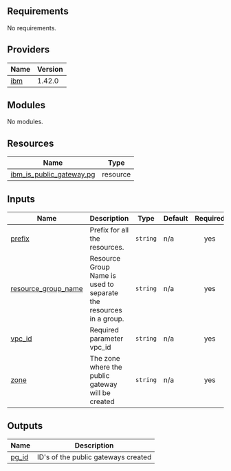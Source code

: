 ## Requirements

No requirements.

## Providers

| Name | Version |
|------|---------|
| <a name="provider_ibm"></a> [ibm](#provider\_ibm) | 1.42.0 |

## Modules

No modules.

## Resources

| Name | Type |
|------|------|
| [ibm_is_public_gateway.pg](https://registry.terraform.io/providers/IBM-Cloud/ibm/latest/docs/resources/is_public_gateway) | resource |

## Inputs

| Name | Description | Type | Default | Required |
|------|-------------|------|---------|:--------:|
| <a name="input_prefix"></a> [prefix](#input\_prefix) | Prefix for all the resources. | `string` | n/a | yes |
| <a name="input_resource_group_name"></a> [resource\_group\_name](#input\_resource\_group\_name) | Resource Group Name is used to separate the resources in a group. | `string` | n/a | yes |
| <a name="input_vpc_id"></a> [vpc\_id](#input\_vpc\_id) | Required parameter vpc\_id | `string` | n/a | yes |
| <a name="input_zone"></a> [zone](#input\_zone) | The zone where the public gateway will be created | `string` | n/a | yes |

## Outputs

| Name | Description |
|------|-------------|
| <a name="output_pg_id"></a> [pg\_id](#output\_pg\_id) | ID's of the public gateways created |
